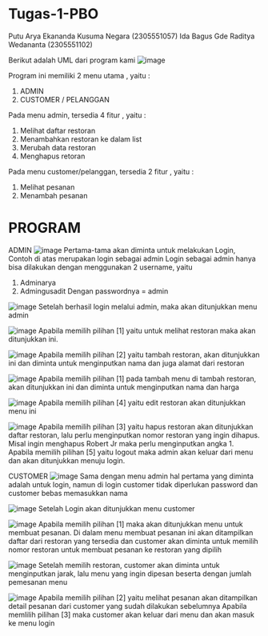 # Tugas-1-PBO

Putu Arya Ekananda Kusuma Negara (2305551057)
Ida Bagus Gde Raditya Wedananta (2305551102)

Berikut adalah UML dari program kami
![image](https://github.com/gusaditt/Tugas-1-PBO/assets/147296239/fa1cd485-2569-4655-8ea5-f2d9c21ddb0c)

Program ini memiliki 2 menu utama , yaitu :
1. ADMIN
2. CUSTOMER / PELANGGAN

Pada menu admin, tersedia 4 fitur , yaitu : 
1. Melihat daftar restoran
2. Menambahkan restoran ke dalam list
3. Merubah data restoran
4. Menghapus retoran

Pada menu customer/pelanggan, tersedia 2 fitur , yaitu : 
1. Melihat pesanan
2. Menambah pesanan

# PROGRAM

ADMIN
![image](https://github.com/gusaditt/Tugas-1-PBO/assets/147296239/83983ed7-bedf-4e63-b998-cfbce7ccb521)
Pertama-tama akan diminta untuk melakukan Login, Contoh di atas merupakan login sebagai admin
Login sebagai admin hanya bisa dilakukan dengan menggunakan 2 username, yaitu
1. Adminarya
2. Admingusadit
Dengan passwordnya = admin

![image](https://github.com/gusaditt/Tugas-1-PBO/assets/147296239/63ae15d5-9a8a-48da-bc12-b9101302176f)
Setelah berhasil login melalui admin, maka akan ditunjukkan menu admin

![image](https://github.com/gusaditt/Tugas-1-PBO/assets/147296239/1ec72848-eadf-4e3d-bae7-cbebcfaa02e5)
Apabila memilih pilihan [1] yaitu untuk melihat restoran maka akan ditunjukkan ini. 

![image](https://github.com/gusaditt/Tugas-1-PBO/assets/147296239/1ecb2e59-fb60-4882-8375-5703d332dcb8)
Apabila memilih pilihan [2] yaitu tambah restoran, akan ditunjukkan ini dan diminta untuk menginputkan nama dan juga alamat dari restoran

![image](https://github.com/gusaditt/Tugas-1-PBO/assets/147296239/6c945056-1c94-4fec-aafd-d60042cf76a7)
Apabila memilih pilihan [1] pada tambah menu di tambah restoran, akan ditunjukkan ini dan diminta untuk menginputkan nama dan harga

![image](https://github.com/gusaditt/Tugas-1-PBO/assets/147296239/d5fbeba6-3db0-4710-aa01-f404d0e46a94)
Apabila memilih pilihan [4] yaitu edit restoran akan ditunjukkan menu ini

![image](https://github.com/gusaditt/Tugas-1-PBO/assets/147296239/acf85218-6d8a-4c78-ad1a-613f2b9cef37)
Apabila memilih pilihan [3] yaitu hapus restoran akan ditunjukkan daftar restoran, lalu perlu menginputkan nomor restoran yang ingin dihapus. Misal ingin menghapus Robert Jr maka perlu menginputkan angka 1.
Apabila memilih pilihan [5] yaitu logout maka admin akan keluar dari menu dan akan ditunjukkan menuju login.


CUSTOMER
![image](https://github.com/gusaditt/Tugas-1-PBO/assets/147296239/54421a1b-d6bb-42a5-b46f-a98a0347bbbd)
Sama dengan menu admin hal pertama yang diminta adalah untuk login, namun di login customer tidak diperlukan password dan customer bebas memasukkan nama

![image](https://github.com/gusaditt/Tugas-1-PBO/assets/147296239/89e78512-614a-4a14-9c3f-755af022672c)
Setelah Login akan ditunjukkan menu customer

![image](https://github.com/gusaditt/Tugas-1-PBO/assets/147296239/c863d791-e464-4908-8d0f-e6b137a7e225)
Apabila memilih pilihan [1] maka akan ditunjukkan menu untuk membuat pesanan. Di dalam menu membuat pesanan ini akan ditampilkan daftar dari restoran yang tersedia dan customer akan diminta untuk memilih nomor restoran untuk membuat pesanan ke restoran yang dipilih

![image](https://github.com/gusaditt/Tugas-1-PBO/assets/147296239/5589950a-7ec0-455d-be58-bdeacecc795e)
Setelah memilih restoran, customer akan diminta untuk menginputkan jarak, lalu menu yang ingin dipesan beserta dengan jumlah pemesanan menu

![image](https://github.com/gusaditt/Tugas-1-PBO/assets/147296239/2d8a1b5b-0bad-4a11-90d2-17d658d2b954)
Apabila memilih pilihan [2] yaitu melihat pesanan akan ditampilkan detail pesanan dari customer yang sudah dilakukan sebelumnya
Apabila memlilih pilihan [3] maka customer akan keluar dari menu dan akan masuk ke menu login





